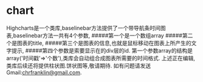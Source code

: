 chart
=====
Highcharts是一个类库,baselinebar方法提供了一个带导航条时间图表,baselinebar方法一共有4个参数,
#####第一个是一个数组array
#####第二个是图表的title,
#####第三个是图表的信息,也就是鼠标移动在图表上所产生的文字提示,
#####第四个参数是索要显示在的div层的id.
第一个参数array的结构是 array('时间戳'=>'个数'),类库会自动组合成图表所需要的时间格式.
上述正在编辑,类库后续还将提供柱状图.饼状图等,敬请期待.
如有问题请发送Gmail:chrfranklin@gmail.com.
